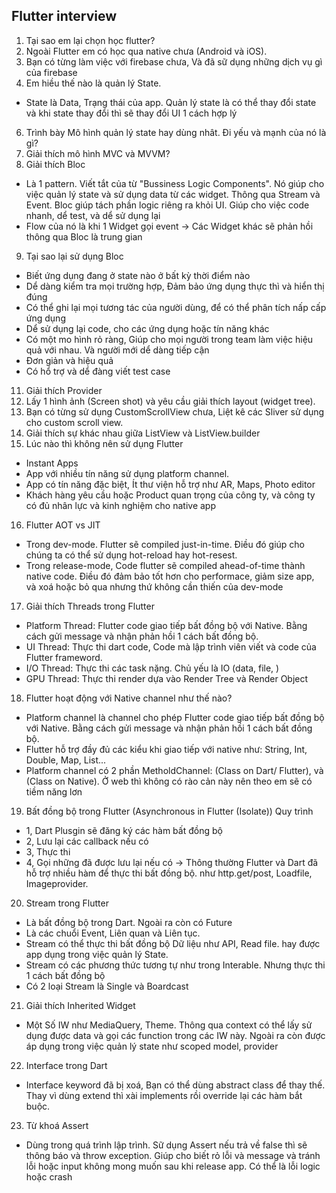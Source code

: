 ## Flutter interview

1. Tại sao em lại chọn học flutter?
2. Ngoài Flutter em có học qua native chưa (Android và iOS).
3. Bạn có từng làm việc với firebase chưa, Và đã sữ dụng những dịch vụ gì của firebase
4. Em hiều thế nào là quản lý State.
- State là Data, Trạng thái của app. Quản lý state là có thể thay đổi state và khi state thay đổi thì sẽ thay đổi UI 1 cách hợp lý

6. Trình bày Mô hình quản lý state hay dùng nhât. Đi yếu và mạnh của nó là gì?
7. Giải thích mô hình MVC và MVVM? 
8. Giải thích Bloc
- Là 1 pattern. Viết tắt của từ "Bussiness Logic Components". Nó giúp cho việc quản lý state và sử dụng data từ các widget. Thông qua Stream và Event.
Bloc giúp tách phần logic riêng ra khỏi UI. Giúp cho việc code nhanh, dể test, và dể sử dụng lại
- Flow của nó là khi 1 Widget gọi event -> Các Widget khác sẽ phản hồi thông qua Bloc là trung gian
9. Tại sao lại sử dụng Bloc
- Biết ứng dụng đang ở state nào ở bất kỳ thời điểm nào
- Dể dàng kiểm tra mọi trường hợp, Đảm bảo ứng dụng thực thì và hiển thị đúng
- Có thể ghi lại mọi tương tác của người dùng, để có thể phân tích nấp cấp ứng dụng
- Dể sử dụng lại code, cho các ứng dụng hoặc tín năng khác
- Có một mo hình rỏ ràng, Giúp cho mọi người trong team làm việc hiệu quả với nhau. Và người mới dể dàng tiếp cận
- Đơn giản và hiệu quả
- Có hổ trợ và dể đàng viết test case

11. Giải thích Provider
12. Lấy 1 hình ảnh (Screen shot) và yêu cầu giải thích layout (widget tree).
13. Bạn có từng sử dụng CustomScrollView chưa, Liệt kê các Sliver sử dụng cho custom scroll view.
14. Giải thích sự khác nhau giữa ListView và ListView.builder
15. Lúc nào thì không nên sử dụng Flutter
- Instant Apps
- App với nhiều tín năng sử dụng platform channel.
- App có tín năng đặc biệt, Ít thư viện hỗ trợ như AR, Maps, Photo editor
- Khách hàng yêu cầu hoặc Product quan trọng của công ty, và công ty có đủ nhân lực và kinh nghiệm cho native app

16. Flutter AOT vs JIT
- Trong dev-mode. Flutter sẽ compiled just-in-time. Điều đó giúp cho chúng ta có thể sử dụng hot-reload hay hot-resest.
- Trong release-mode, Code flutter sẽ compiled ahead-of-time thành native code. Điều đó đảm bảo tốt hơn cho performace, giảm size app, và xoá hoặc bỏ qua nhưng thứ không cần thiến của dev-mode

17. Giải thích Threads trong Flutter
- Platform Thread: Flutter code giao tiếp bất đồng bộ với Native. Bằng cách gửi message và nhận phản hồi 1 cách bất đồng bộ.
- UI Thread: Thực thi dart code, Code mà lập trình viên viết và code của Flutter frameword.
- I/O Thread: Thực thi các task nặng. Chủ yếu là IO (data, file, )
- GPU Thread: Thực thi render dựa vào Render Tree và Render Object

18. Flutter hoạt động với Native channel như thế nào?
- Platform channel là channel cho phép Flutter code giao tiếp bất đồng bộ với Native. Bằng cách gửi message và nhận phản hồi 1 cách bất đồng bộ.
- Flutter hỗ trợ đầy đủ các kiểu khi giao tiếp với native như: String, Int, Double, Map, List...
- Platform channel có 2 phần MetholdChannel: (Class on Dart/ Flutter), và (Class on Native). Ở web thì không có rào cản này nên theo em sẽ có tiềm năng lơn 

19. Bất đồng bộ trong Flutter (Asynchronous in Flutter (Isolate))
Quy trình
- 1, Dart Plusgin sẽ đăng ký các hàm bất đồng bộ
- 2, Lưu lại các callback nếu có
- 3, Thực thi
- 4, Gọi những đã được lưu lại nếu có
-> Thông thường Flutter và Dart đã hỗ trợ nhiều hàm để thực thi bất đồng bộ. như http.get/post, Loadfile, Imageprovider.

20. Stream trong Flutter
- Là bất đồng bộ trong Dart. Ngoài ra còn có Future
- Là các chuổi Event, Liên quan và Liên tục. 
- Stream có thể thực thi bất đồng bộ Dữ liệu như API, Read file. hay được app dụng trong việc quản lý State.
- Stream có các phương thức tương tự như trong Interable. Nhưng thực thi 1 cách bất đồng bộ
- Có 2 loại Stream là Single và Boardcast

21. Giải thích Inherited Widget
- Một Số IW như MediaQuery, Theme. Thông qua context có thể lấy sử dụng được data và gọi các function trong các IW này. Ngoài ra còn được áp dụng trong việc quản lý state như scoped model, provider

22. Interface trong Dart
- Interface keyword đã bị xoá, Bạn có thể dùng abstract class để thay thế. Thay vì dùng extend thì xài implements rồi override lại các hàm bắt buộc.

23. Từ khoá Assert
- Dùng trong quá trình lập trình. Sữ dụng Assert nếu trả về false thì sẽ thông báo và throw exception. Giúp cho biết rỏ lỗi và message và tránh lỗi hoặc input không mong muốn sau khi release app. Có thể là lỗi logic hoặc crash

